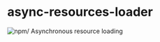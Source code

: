 # async-resources-loader 
![npm](https://img.shields.io/npm/v/async-resources-loader.svg)/
Asynchronous resource loading
